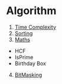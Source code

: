 # Algorithm

1. [Time Complexity](https://github.com/coolanant/Algorithm/blob/master/01-TimeComplexity.md)
2. [Sorting](https://github.com/coolanant/Algorithm/blob/master/02-Sorting.md)
3. [Maths](https://github.com/coolanant/Algorithm/blob/master/03-Maths.md)
- HCF
- IsPrime
- Birthday Box
4. [BitMasking](https://github.com/coolanant/Algorithm/blob/master/04-Bitmasking.md)
